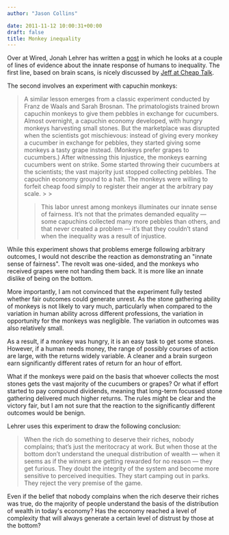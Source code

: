 ```yaml
---
author: "Jason Collins"

date: 2011-11-12 10:00:31+00:00
draft: false
title: Monkey inequality
---
```


Over at Wired, Jonah Lehrer has written a [post](http://www.wired.com/wiredscience/2011/11/does-inequality-make-us-unhappy/) in which he looks at a couple of lines of evidence about the innate response of humans to inequality. The first line, based on brain scans, is nicely discussed by [Jeff at Cheap Talk](http://cheaptalk.org/2011/11/09/when-are-you-going-to-stop-being-so-selfish-and-listen-to-your-brain/).

The second involves an experiment with capuchin monkeys:



<blockquote>A similar lesson emerges from a classic experiment conducted by Franz de Waals and Sarah Brosnan. The primatologists trained brown capuchin monkeys to give them pebbles in exchange for cucumbers. Almost overnight, a capuchin economy developed, with hungry monkeys harvesting small stones. But the marketplace was disrupted when the scientists got mischievous: instead of giving every monkey a cucumber in exchange for pebbles, they started giving some monkeys a tasty grape instead. (Monkeys prefer grapes to cucumbers.) After witnessing this injustice, the monkeys earning cucumbers went on strike. Some started throwing their cucumbers at the scientists; the vast majority just stopped collecting pebbles. The capuchin economy ground to a halt. The monkeys were willing to forfeit cheap food simply to register their anger at the arbitrary pay scale.
> 
> 

> 
> This labor unrest among monkeys illuminates our innate sense of fairness. It’s not that the primates demanded equality — some capuchins collected many more pebbles than others, and that never created a problem — it’s that they couldn’t stand when the inequality was a result of injustice.</blockquote>



While this experiment shows that problems emerge following arbitrary outcomes, I would not describe the reaction as demonstrating an "innate sense of fairness". The revolt was one-sided, and the monkeys who received grapes were not handing them back. It is more like an innate dislike of being on the bottom.

More importantly, I am not convinced that the experiment fully tested whether fair outcomes could generate unrest. As the stone gathering ability of monkeys is not likely to vary much, particularly when compared to the variation in human ability across different professions, the variation in opportunity for the monkeys was negligible. The variation in outcomes was also relatively small.

As a result, if a monkey was hungry, it is an easy task to get some stones. However, if a human needs money, the range of possibly courses of action are large, with the returns widely variable. A cleaner and a brain surgeon earn significantly different rates of return for an hour of effort.

What if the monkeys were paid on the basis that whoever collects the most stones gets the vast majority of the cucumbers or grapes? Or what if effort started to pay compound dividends, meaning that long-term focussed stone gathering delivered much higher returns. The rules might be clear and the victory fair, but I am not sure that the reaction to the significantly different outcomes would be benign.

Lehrer uses this experiment to draw the following conclusion:



<blockquote>When the rich do something to deserve their riches, nobody complains; that’s just the meritocracy at work. But when those at the bottom don’t understand the unequal distribution of wealth — when it seems as if the winners are getting rewarded for no reason — they get furious. They doubt the integrity of the system and become more sensitive to perceived inequities. They start camping out in parks. They reject the very premise of the game.</blockquote>



Even if the belief that nobody complains when the rich deserve their riches was true, do the majority of people understand the basis of the distribution of wealth in today's economy? Has the economy reached a level of complexity that will always generate a certain level of distrust by those at the bottom?
